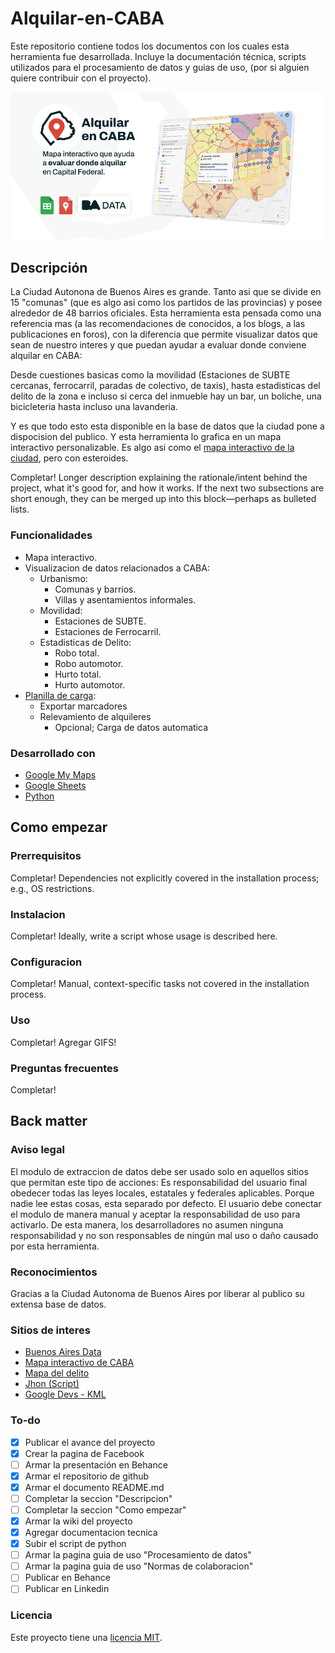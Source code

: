 # Alquilar-en-CABA
Este repositorio contiene todos los documentos con los cuales esta herramienta fue desarrollada. Incluye la documentación técnica, scripts utilizados para el procesamiento de datos y guias de uso, (por si alguien quiere contribuir con el proyecto).

<div align="center">
  <kbd>
    <img src="https://raw.githubusercontent.com/TadeoRiganti/Alquilar-en-CABA/main/kit-de-prensa/gh-banner-readme.png" />
  </kbd>
</div>

## Descripción

La Ciudad Autonona de Buenos Aires es grande. Tanto asi que se divide en 15 "comunas" (que es algo asi como los partidos de las provincias) y posee alrededor de 48 barrios oficiales.
Esta herramienta esta pensada como una referencia mas (a las recomendaciones de conocidos, a los blogs, a las publicaciones en foros), con la diferencia que permite visualizar datos que sean de nuestro interes y que puedan ayudar a evaluar donde conviene alquilar en CABA:

Desde cuestiones basicas como la movilidad (Estaciones de SUBTE cercanas, ferrocarril, paradas de colectivo, de taxis), hasta estadisticas del delito de la zona e incluso si cerca del inmueble hay un bar, un boliche, una bicicleteria hasta incluso una lavanderia. 

Y es que todo esto esta disponible en la base de datos que la ciudad pone a dispocision del publico.
Y esta herramienta lo grafica en un mapa interactivo personalizable.
Es algo asi como el [mapa interactivo de la ciudad](https://mapa.buenosaires.gob.ar/comollego/?lat=-34.620000&lng=-58.440000&zl=12&modo=transporte), pero con esteroides.


Completar! Longer description explaining the rationale/intent behind the project, what it's good for, and how it works. If the next two subsections are short enough, they can be merged up into this block—perhaps as bulleted lists.

### Funcionalidades

- Mapa interactivo.
- Visualizacion de datos relacionados a CABA:
  - Urbanismo:
    - Comunas y barrios.
    - Villas y asentamientos informales.
  - Movilidad:
    - Estaciones de SUBTE.
    - Estaciones de Ferrocarril.
  - Estadisticas de Delito:
    - Robo total.
    - Robo automotor.
    - Hurto total.
    - Hurto automotor.
- [Planilla de carga](https://github.com/TadeoRiganti/Alquilar-en-CABA/wiki/Planilla-de-carga):
    - Exportar marcadores
    - Relevamiento de alquileres
        - Opcional; Carga de datos automatica

### Desarrollado con

- [Google My Maps](https://github.com/TadeoRiganti/Alquilar-en-CABA/wiki/My-Maps-%E2%80%90-Implementacion)
- [Google Sheets](https://github.com/TadeoRiganti/Alquilar-en-CABA/wiki/Sheets-%E2%80%90-Implementacion)
- [Python](https://github.com/TadeoRiganti/Alquilar-en-CABA/wiki/Python-Script-%E2%80%90-Conversi%C3%B3n-CSV%E2%80%90KML)

## Como empezar

### Prerrequisitos

Completar!  Dependencies not explicitly covered in the installation process; e.g., OS restrictions.

### Instalacion

Completar! Ideally, write a script whose usage is described here.

### Configuracion

Completar! Manual, context-specific tasks not covered in the installation process.

### Uso

Completar! Agregar GIFS!

### Preguntas frecuentes

Completar!

## Back matter

### Aviso legal

El modulo de extraccion de datos debe ser usado solo en aquellos sitios que permitan este tipo de acciones: 
Es responsabilidad del usuario final obedecer todas las leyes locales, estatales y federales aplicables.
Porque nadie lee estas cosas, esta separado por defecto. El usuario debe conectar el modulo de manera manual y aceptar la responsabilidad de uso para activarlo.
De esta manera, los desarrolladores no asumen ninguna responsabilidad y no son responsables de ningún mal uso o daño causado por esta herramienta.


### Reconocimientos

Gracias a la Ciudad Autonoma de Buenos Aires por liberar al publico su extensa base de datos. 

### Sitios de interes

- [Buenos Aires Data](https://gist.github.com/DomPizzie/7a5ff55ffa9081f2de27c315f5018afc)
- [Mapa interactivo de CABA](https://gist.github.com/PurpleBooth/109311bb0361f32d87a2)
- [Mapa del delito](https://gist.github.com/fvcproductions/1bfc2d4aecb01a834b46)
- [Jhon (Script)](https://github.com/me-and-company/readme-template)
- [Google Devs - KML](https://github.com/me-and-company/readme-template)

### To-do

- [x] Publicar el avance del proyecto
- [x] Crear la pagina de Facebook
- [ ] Armar la presentación en Behance
- [x] Armar el repositorio de github
- [x] Armar el documento README.md
- [ ] Completar la seccion "Descripcion"
- [ ] Completar la seccion "Como empezar"
- [x] Armar la wiki del proyecto
- [x] Agregar documentacion tecnica
- [x] Subir el script de python
- [ ] Armar la pagina guia de uso "Procesamiento de datos"
- [ ] Armar la pagina guia de uso "Normas de colaboracion"
- [ ] Publicar en Behance
- [ ] Publicar en Linkedin

### Licencia

Este proyecto tiene una [licencia MIT](LICENSE.md).
